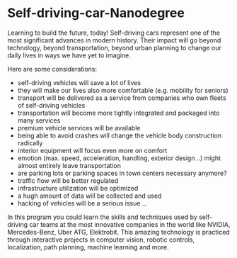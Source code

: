 # Self-driving-car-Nanodegree
Learning to build the future, today!  Self-driving cars represent one of the most significant advances in modern history. Their impact will go beyond technology, beyond transportation, beyond urban planning to change our daily lives in ways we have yet to imagine. 
 
 Here are some considerations:  
* self-driving vehicles will save a lot of lives 
* they will make our lives also more comfortable (e.g. mobility for seniors) 
* transport will be delivered as a service from companies who own fleets of self-driving vehicles 
* transportation will become more tightly integrated and packaged into many services 
* premium vehicle services will be available 
* being able to avoid crashes will change the vehicle body construction radically 
* interior equipment will focus even more on comfort
* emotion (max. speed, acceleration, handling, exterior design ..) might almost entirely leave transportation 
* are parking lots or parking spaces in town centers necessary anymore? 
* traffic flow will be better regulated 
* infrastructure utilization will be optimized 
* a hugh amount of data will be collected and used 
* hacking of vehicles will be a serious issue ... 

In this program you could learn the skills and techniques used by self-driving car teams at the most innovative companies in the world like NVIDIA, Mercedes-Benz, Uber ATG, Elektrobit. This amazing technology is practiced through interactive projects in computer vision, robotic controls, localization, path planning, machine learning and more.
